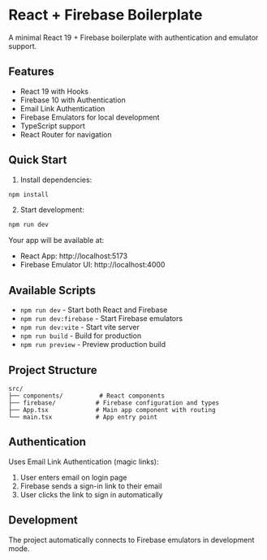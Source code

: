 # React + Firebase Boilerplate

A minimal React 19 + Firebase boilerplate with authentication and emulator support.

## Features

- React 19 with Hooks
- Firebase 10 with Authentication
- Email Link Authentication
- Firebase Emulators for local development
- TypeScript support
- React Router for navigation

## Quick Start

1. Install dependencies:
```bash
npm install
```

2. Start development:
```bash
npm run dev
```

Your app will be available at:
- React App: http://localhost:5173
- Firebase Emulator UI: http://localhost:4000

## Available Scripts

- `npm run dev` - Start both React and Firebase
- `npm run dev:firebase` - Start Firebase emulators
- `npm run dev:vite` - Start vite server
- `npm run build` - Build for production
- `npm run preview` - Preview production build

## Project Structure

```
src/
├── components/          # React components
├── firebase/           # Firebase configuration and types
├── App.tsx             # Main app component with routing
└── main.tsx            # App entry point
```

## Authentication

Uses Email Link Authentication (magic links):
1. User enters email on login page
2. Firebase sends a sign-in link to their email
3. User clicks the link to sign in automatically

## Development

The project automatically connects to Firebase emulators in development mode.
